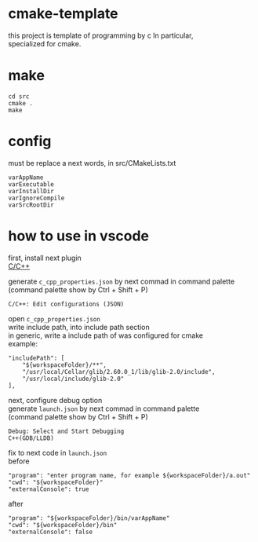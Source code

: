 # cmake-template
this project is template of programming by c In particular,  
specialized for cmake.

# make
````
cd src
cmake .
make
````

# config
must be replace a next words, in src/CMakeLists.txt
````
varAppName
varExecutable
varInstallDir
varIgnoreCompile
varSrcRootDir
````


# how to use in vscode
first, install next plugin  
[C/C++](https://marketplace.visualstudio.com/items?itemName=ms-vscode.cpptools)

generate `c_cpp_properties.json` by next commad in command palette
(command palette show by Ctrl + Shift + P)
````
C/C++: Edit configurations (JSON)
````

open `c_cpp_properties.json`  
write include path, into include path section  
in generic, write a include path of was configured for cmake  
example:
````
"includePath": [
    "${workspaceFolder}/**",
    "/usr/local/Cellar/glib/2.60.0_1/lib/glib-2.0/include",
    "/usr/local/include/glib-2.0"
],
````

next, configure debug option  
generate `launch.json` by next commad in command palette  
(command palette show by Ctrl + Shift + P)
````
Debug: Select and Start Debugging
C++(GDB/LLDB)
````

fix to next code in `launch.json`  
before
````
"program": "enter program name, for example ${workspaceFolder}/a.out"
"cwd": "${workspaceFolder}"
"externalConsole": true
````
after
````
"program": "${workspaceFolder}/bin/varAppName"
"cwd": "${workspaceFolder}/bin"
"externalConsole": false
````